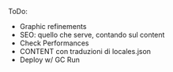 ToDo:

- Graphic refinements
- SEO: quello che serve, contando sul content
- Check Performances
- CONTENT con traduzioni di locales.json
- Deploy w/ GC Run
